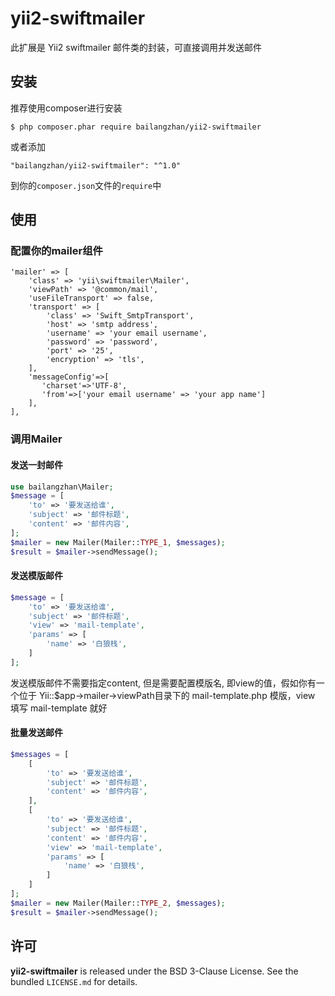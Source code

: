 yii2-swiftmailer
==========================

此扩展是 Yii2 swiftmailer 邮件类的封装，可直接调用并发送邮件

## 安装


推荐使用composer进行安装

```
$ php composer.phar require bailangzhan/yii2-swiftmailer
```

或者添加

```
"bailangzhan/yii2-swiftmailer": "^1.0"
```

到你的`composer.json`文件的`require`中

## 使用

### 配置你的mailer组件


```
'mailer' => [
    'class' => 'yii\swiftmailer\Mailer',
    'viewPath' => '@common/mail',
    'useFileTransport' => false,
    'transport' => [
        'class' => 'Swift_SmtpTransport',
        'host' => 'smtp address',
        'username' => 'your email username',
        'password' => 'password',
        'port' => '25',
        'encryption' => 'tls',
    ],
    'messageConfig'=>[  
       'charset'=>'UTF-8',  
       'from'=>['your email username' => 'your app name']  
    ],
],
```

### 调用Mailer

#### 发送一封邮件

```php
use bailangzhan\Mailer;
$message = [
    'to' => '要发送给谁',
    'subject' => '邮件标题',
    'content' => '邮件内容',
];
$mailer = new Mailer(Mailer::TYPE_1, $messages);
$result = $mailer->sendMessage();
```

#### 发送模版邮件

```php
$message = [
    'to' => '要发送给谁',
    'subject' => '邮件标题',
    'view' => 'mail-template',
    'params' => [
        'name' => '白狼栈',
    ]
];
```

发送模版邮件不需要指定content, 但是需要配置模版名, 即view的值，假如你有一个位于 Yii::$app->mailer->viewPath目录下的 mail-template.php 模版，view 填写 mail-template 就好

#### 批量发送邮件

```php
$messages = [
	[
		'to' => '要发送给谁',
		'subject' => '邮件标题',
		'content' => '邮件内容',
	],
	[
		'to' => '要发送给谁',
		'subject' => '邮件标题',
		'content' => '邮件内容',
		'view' => 'mail-template',
		'params' => [
			'name' => '白狼栈',
		]
	]
];
$mailer = new Mailer(Mailer::TYPE_2, $messages);
$result = $mailer->sendMessage();
```

## 许可

**yii2-swiftmailer** is released under the BSD 3-Clause License. See the bundled `LICENSE.md` for details.
